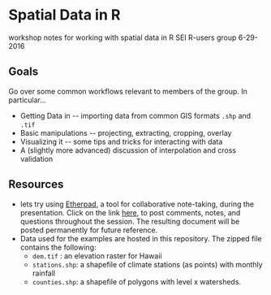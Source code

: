 # Spatial Data in R
workshop notes for working with spatial data in R
SEI R-users group 6-29-2016

## Goals 
Go over some common workflows relevant to members of the group. In particular...
* Getting Data in -- importing data from common GIS formats `.shp` and `.tif`
* Basic manipulations -- projecting, extracting, cropping, overlay
* Visualizing it -- some tips and tricks for interacting with data
* A (slightly more advanced) discussion of interpolation and cross validation

## Resources
* lets try using [Etherpad](http://etherpad.org/), a tool for collaborative note-taking, during the presentation. Click on the link [here]( insert_url ), to post comments, notes, and questions throughout the session. The resulting document will be posted permanently for future reference.
* Data used for the examples are hosted in this repository. The zipped file contains the following:
    - `dem.tif` : an elevation raster for Hawaii
    - `stations.shp`: a shapefile of climate stations (as points) with monthly rainfall
    - `counties.shp`: a shapefile of polygons with level x watersheds.



